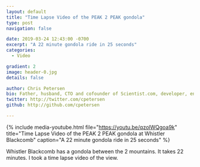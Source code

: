 ```yaml
---
layout: default
title: "Time Lapse Video of the PEAK 2 PEAK gondola"
type: post
navigation: false

date: 2019-03-24 12:43:00 -0700
excerpt: "A 22 minute gondola ride in 25 seconds"
categories:
  - Video

gradient: 2
image: header-0.jpg
details: false

author: Chris Petersen
bio: Father, husband, CTO and cofounder of Scientist.com, developer, entrepreneur and technologist.
twitter: http://twitter.com/cpetersen
github: http://github.com/cpetersen

---
```


{% include media-youtube.html file="https://youtu.be/qzolWQgoa9k" title="Time Lapse Video of the PEAK 2 PEAK gondola at Whistler Blackcomb" caption="A 22 minute gondola ride in 25 seconds" %}

Whistler Blackcomb has a gondola between the 2 mountains. It takes 22 minutes. I took a time lapse video of the view.
